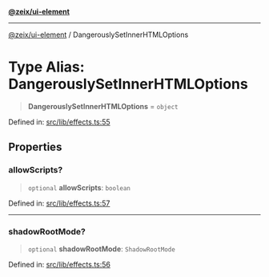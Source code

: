 [**@zeix/ui-element**](../README.md)

***

[@zeix/ui-element](../globals.md) / DangerouslySetInnerHTMLOptions

# Type Alias: DangerouslySetInnerHTMLOptions

> **DangerouslySetInnerHTMLOptions** = `object`

Defined in: [src/lib/effects.ts:55](https://github.com/zeixcom/ui-element/blob/6eb916701d8e6ad874e5c8ced8c7ac11007d19ad/src/lib/effects.ts#L55)

## Properties

### allowScripts?

> `optional` **allowScripts**: `boolean`

Defined in: [src/lib/effects.ts:57](https://github.com/zeixcom/ui-element/blob/6eb916701d8e6ad874e5c8ced8c7ac11007d19ad/src/lib/effects.ts#L57)

***

### shadowRootMode?

> `optional` **shadowRootMode**: `ShadowRootMode`

Defined in: [src/lib/effects.ts:56](https://github.com/zeixcom/ui-element/blob/6eb916701d8e6ad874e5c8ced8c7ac11007d19ad/src/lib/effects.ts#L56)
